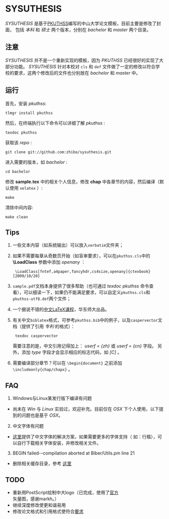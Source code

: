 SYSUTHESIS
==========
   
_SYSUTHESIS_ 是基于[PKUTHSS](http://www.ctan.org/pkg/pkuthss "about pkuthss")编写的中山大学论文模板，目前主要是修改了封面，
包括 _本科_ 和 _硕士_ 两个版本，分别在 _bachelor_ 和 _master_ 两个目录。

## 注意 ##

_SYSUTHESIS_ 并不是一个重新实现的模板，因为 _PKUTHSS_ 已经很好的实现了大部分功能。 _SYSUTHESIS_ 针对本校对 `cls` 和 `def` 
文件做了一定的修改以符合学校的要求，这两个修改后的文件也分别放在 _bachelor_ 和 _master_ 中。

## 运行 ##

首先，安装 _pkuthss_:

    tlmgr install pkuthss

然后，在终端执行以下命令可以详细了解 _pkuthss_ :

    texdoc pkuthss
    
获取该 _repo_ :

    git clone git://github.com:zhibo/sysuthesis.git
    
进入需要的版本，如 _bachelor_ :

    cd bachelor
    
修改 **sample.tex** 中的相关个人信息，修改 **chap** 中各章节的内容，然后编译（默认使用 `xelatex` ）:

    make
    
清除中间内容:
   
    make clean

## Tips ##
1. 一些文本内容（如系统输出）可以放入`verbatim`文件夹；
2. 如果不需要每章从奇数页开始（如盲审要求），可以在`pkuthss.cls`中的 **\LoadClass** 参数中添加 _openany_ ：

        \LoadClass[fntef,a4paper,fancyhdr,cs4size,openany]{ctexbook}[2009/10/20]

3. `sample.pdf`文档本身提供了很多帮助（也可通过 _texdoc pkuthss_ 命令查看），可以细读一下，如果仍不能满足要求，可以自定义`pkuthss.cls`和`pkuthss-utf8.def`两个文件；
4. 一个据说不错的[中文LaTeX课程](http://math.ecnu.edu.cn/~latex/ "LaTeX 科技排版")，华东师大出品。
5. 有关中文`biblatex`格式，可参考`pkuthss.bib`中的例子，以及`caspervector`文档（提供了引用 _专利_ 的格式）：
        
        texdoc caspervector
   
   需要注意的是，中文引用记得加上： _userf = {zh}_ 或 _userf = {cn}_ 字段。
   另外，添加 _type_ 字段才会显示相应的标志代码，如 _[C]_ 。

6. 需要编译部分章节？可以在 `\begin{document}` 之前添加 `\includeonly{chap/chapx}` 。

## FAQ ##
1. Windows与Linux某发行版下编译有问题
 * 尚未在 _Win_ 与 _Linux_ 实验过，欢迎补充。目前仅在 _OSX_ 下个人使用，以下提到的问题也是基于 _OSX_。
2. 中文字体有问题
 * [这里](http://kqwd.blog.163.com/blog/static/4122344820117725633776/)提供了中文字体的解决方案，如果需要更多的字体支持（
如：行楷），可以自行下载相关字体安装，并修改相关文件。
3. BEGIN failed--compilation aborted at Biber/Utils.pm line 21
 * 删除相关缓存目录，参考 [这里](http://www.van-porten.de/2012/01/what-to-do-if-biber-stops-working-on-macos-x/ 
"What to do if biber stops working on MacOS X")

## TODO ##
* 重新用PostScript绘制中大logo（已完成，使用了[官方](http://home3.sysu.edu.cn/sysuvi/index.html)矢量图，感谢markh。）
* 继续深度修改使更和谐易用
* 修改论文格式和引用格式使符合[要求](http://graduate.sysu.edu.cn/Item/1880.aspx)
